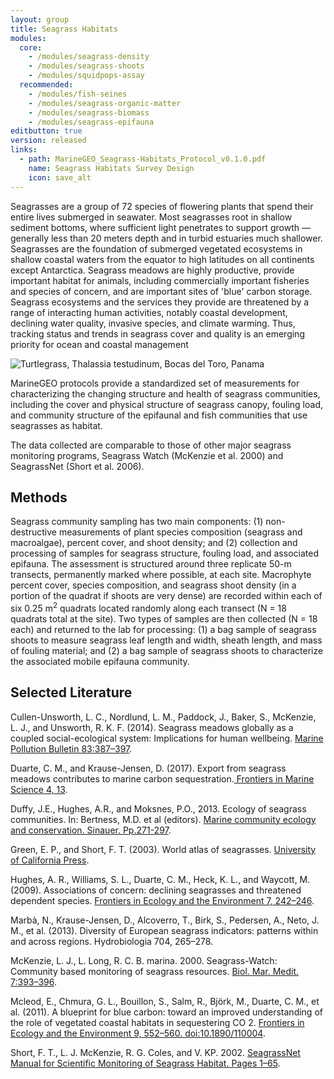 ```yaml
---
layout: group
title: Seagrass Habitats
modules:
  core:
    - /modules/seagrass-density
    - /modules/seagrass-shoots
    - /modules/squidpops-assay
  recommended:
    - /modules/fish-seines
    - /modules/seagrass-organic-matter
    - /modules/seagrass-biomass
    - /modules/seagrass-epifauna
editbutton: true
version: released
links:
  - path: MarineGEO_Seagrass-Habitats_Protocol_v0.1.0.pdf
    name: Seagrass Habitats Survey Design
    icon: save_alt
---
```


Seagrasses are a group of 72 species of flowering plants that spend their entire lives submerged in seawater. Most seagrasses root in shallow sediment bottoms, where sufficient light penetrates to support growth — generally less than 20 meters depth and in turbid estuaries much shallower. Seagrasses are the foundation of submerged vegetated ecosystems in shallow coastal waters from the equator to high latitudes on all continents except Antarctica. Seagrass meadows are highly productive, provide important habitat for animals, including commercially important fisheries and species of concern, and are important sites of 'blue' carbon storage. Seagrass ecosystems and the services they provide are threatened by a range of interacting human activities, notably coastal development, declining water quality, invasive species, and climate warming. Thus, tracking status and trends in seagrass cover and quality is an emerging priority for ocean and coastal management


![Turtlegrass, *Thalassia testudinum*, Bocas del Toro, Panama]({{site.baseurl}}/assets/seagrass/Seagrass_Bocas_del_Toro_Panama.jpeg)

MarineGEO protocols provide a standardized set of measurements for characterizing the changing structure and health of seagrass communities, including the cover and physical structure of seagrass canopy, fouling load, and community structure of the epifaunal and fish communities that use seagrasses as habitat.

The data collected are comparable to those of other major seagrass monitoring programs, Seagrass Watch (McKenzie et al. 2000) and SeagrassNet (Short et al. 2006).

## Methods

Seagrass community sampling has two main components: (1) non-destructive measurements of plant species composition (seagrass and macroalgae), percent cover, and shoot density; and (2) collection and processing of samples for seagrass structure, fouling load, and associated epifauna. The assessment is structured around three replicate 50-m transects, permanently marked where possible, at each site. Macrophyte percent cover, species composition, and seagrass shoot density (in a portion of the quadrat if shoots are very dense) are recorded within each of six 0.25 m<sup>2</sup> quadrats located randomly along each transect (N = 18 quadrats total at the site). Two types of samples are then collected (N = 18 each) and returned to the lab for processing: (1) a bag sample of seagrass shoots to measure seagrass leaf length and width, sheath length, and mass of fouling material; and (2) a bag sample of seagrass shoots to characterize the associated mobile epifauna community.


## Selected Literature

Cullen-Unsworth, L. C., Nordlund, L. M., Paddock, J., Baker, S., McKenzie, L. J., and Unsworth, R. K. F. (2014). Seagrass meadows globally as a coupled social-ecological system: Implications for human wellbeing. <a href="https://www.sciencedirect.com/science/article/pii/S0025326X13002919">Marine Pollution Bulletin 83:387–397</a>.

Duarte, C. M., and Krause-Jensen, D. (2017). Export from seagrass meadows contributes to marine carbon sequestration.<a href="http://pure.au.dk/portal/files/119772675/fmars_04_00013.pdf"> Frontiers in Marine Science 4, 13</a>.

Duffy, J.E., Hughes, A.R., and Moksnes, P.O., 2013. Ecology of seagrass communities. In: Bertness, M.D. et al (editors). <a href="https://www.amazon.com/Marine-Community-Ecology-Conservation-Bertness/dp/1605352284">Marine community ecology and conservation. Sinauer. Pp.271-297</a>.

Green, E. P., and Short, F. T. (2003). World atlas of seagrasses. [University of California Press](http://books.google.com/books?hl=en&lr=&id=dHV0NA3m2AIC&oi=fnd&pg=PA1&dq=world+atlas+of+seagrasses+short&ots=wxBQHQxIJP&sig=U3kliAAUH0Jf4H-yDtfsLZ5PLzw).

Hughes, A. R., Williams, S. L., Duarte, C. M., Heck, K. L., and Waycott, M. (2009). Associations of concern: declining seagrasses and threatened dependent species. <a href="http://www.disl.org/assets/uploads/publications/2009_hughes_etal_front_ecol_environ_v7.pdf">Frontiers in Ecology and the Environment 7, 242–246</a>.

Marbà, N., Krause-Jensen, D., Alcoverro, T., Birk, S., Pedersen, A., Neto, J. M., et al. (2013). Diversity of European seagrass indicators: patterns within and across regions. Hydrobiologia 704, 265–278.

McKenzie, L. J., L. Long, R. C. B. marina. 2000. Seagrass-Watch: Community based monitoring of seagrass resources. <a href="http://www.seagrasswatch.org/Info_centre/Publications/McKenzie_etal_2002_BiolMarMedit.pdf"> Biol. Mar. Medit. 7:393–396</a>.

Mcleod, E., Chmura, G. L., Bouillon, S., Salm, R., Björk, M., Duarte, C. M., et al. (2011). A blueprint for blue carbon: toward an improved understanding of the role of vegetated coastal habitats in sequestering CO 2. <a href="https://core.ac.uk/download/pdf/15125354.pdf"> Frontiers in Ecology and the Environment 9, 552–560. doi:10.1890/110004</a>.

Short, F. T., L. J. McKenzie, R. G. Coles, and V. KP. 2002. <a href="http://irmaservices.nps.gov/datastore/v4/rest/DownloadFile/459355?accessType=DOWNLOAD">SeagrassNet Manual for Scientific Monitoring of Seagrass Habitat. Pages 1–65</a>.

